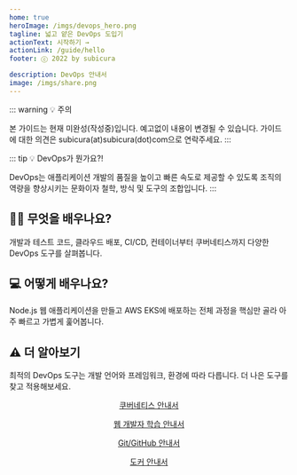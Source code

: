 ```yaml
---
home: true
heroImage: /imgs/devops_hero.png
tagline: 넓고 얕은 DevOps 도입기
actionText: 시작하기 →
actionLink: /guide/hello
footer: ⓒ 2022 by subicura

description: DevOps 안내서
image: /imgs/share.png
---
```


::: warning 💡 주의

본 가이드는 현재 미완성(작성중)입니다. 예고없이 내용이 변경될 수 있습니다. 가이드에 대한 의견은 subicura(at)subicura(dot)com으로 연락주세요.
:::

::: tip 💡 DevOps가 뭔가요?!

DevOps는 애플리케이션 개발의 품질을 높이고 빠른 속도로 제공할 수 있도록 조직의 역량을 향상시키는 문화이자 철학, 방식 및 도구의 조합입니다.
:::

<div class="features">
  <div class="feature">
    <h2>🧑‍💻 무엇을 배우나요?</h2>
    <p>개발과 테스트 코드, 클라우드 배포, CI/CD, 컨테이너부터 쿠버네티스까지 다양한 DevOps 도구를 살펴봅니다.</p>
  </div>
  <div class="feature">
    <h2>💻 어떻게 배우나요?</h2>
    <p>Node.js 웹 애플리케이션을 만들고 AWS EKS에 배포하는 전체 과정을 핵심만 골라 아주 빠르고 가볍게 훑어봅니다.</p>
  </div>
  <div class="feature">
    <h2>⚠️ 더 알아보기</h2>
    <p>최적의 DevOps 도구는 개발 언어와 프레임워크, 환경에 따라 다릅니다. 더 나은 도구를 찾고 적용해보세요.</p>
  </div>
</div>

<div class="features features-4" style="align-items: center">
  <div class="feature" style="text-align: center">
    <a href="https://subicura.com/k8s/">
      <img :src="$withBase('/imgs/k8s_hero.png')" />
      <p style="margin-top: 0">쿠버네티스 안내서</p>
    </a>
  </div>
  <div class="feature" style="text-align: center">
    <a href="https://subicura.com/2021/06/27/study-guide.html">
      <img :src="$withBase('/imgs/web_hero.png')" />
      <p style="margin-top: 0">웹 개발자 학습 안내서</p>
    </a>
  </div>
  <div class="feature" style="text-align: center">
    <a href="https://subicura.com/git/">
      <img :src="$withBase('/imgs/git_hero.png')" />
      <p style="margin-top: 0">Git/GitHub 안내서</p>
    </a>
  </div>
  <div class="feature" style="text-align: center">
    <a href="https://subicura.com/2017/01/19/docker-guide-for-beginners-1.html">
      <img :src="$withBase('/imgs/docker_hero.png')" />
      <p style="margin-top: 0">도커 안내서</p>
    </a>
  </div>
</div>
